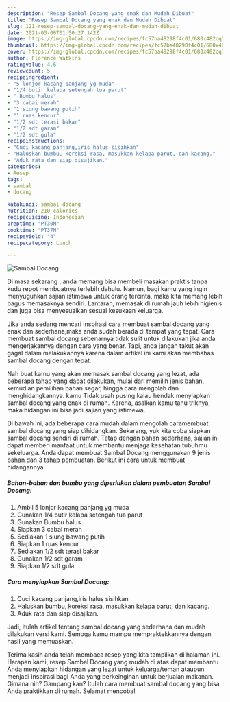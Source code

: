 ```yaml
---
description: "Resep Sambal Docang yang enak dan Mudah Dibuat"
title: "Resep Sambal Docang yang enak dan Mudah Dibuat"
slug: 121-resep-sambal-docang-yang-enak-dan-mudah-dibuat
date: 2021-03-06T01:50:27.142Z
image: https://img-global.cpcdn.com/recipes/fc57ba48298f4c01/680x482cq70/sambal-docang-foto-resep-utama.jpg
thumbnail: https://img-global.cpcdn.com/recipes/fc57ba48298f4c01/680x482cq70/sambal-docang-foto-resep-utama.jpg
cover: https://img-global.cpcdn.com/recipes/fc57ba48298f4c01/680x482cq70/sambal-docang-foto-resep-utama.jpg
author: Florence Watkins
ratingvalue: 4.6
reviewcount: 5
recipeingredient:
- "5 lonjor kacang panjang yg muda"
- "1/4 butir kelapa setengah tua parut"
- " Bumbu halus"
- "3 cabai merah"
- "1 siung bawang putih"
- "1 ruas kencur"
- "1/2 sdt terasi bakar"
- "1/2 sdt garam"
- "1/2 sdt gula"
recipeinstructions:
- "Cuci kacang panjang,iris halus sisihkan"
- "Haluskan bumbu, koreksi rasa, masukkan kelapa parut, dan kacang."
- "Aduk rata dan siap disajikan."
categories:
- Resep
tags:
- sambal
- docang

katakunci: sambal docang 
nutrition: 210 calories
recipecuisine: Indonesian
preptime: "PT30M"
cooktime: "PT37M"
recipeyield: "4"
recipecategory: Lunch

---
```



![Sambal Docang](https://img-global.cpcdn.com/recipes/fc57ba48298f4c01/680x482cq70/sambal-docang-foto-resep-utama.jpg)

Di masa  sekarang , anda memang bisa membeli masakan praktis tanpa kudu repot membuatnya terlebih dahulu. Namun, bagi kamu yang ingin menyuguhkan sajian istimewa untuk orang tercinta, maka kita memang lebih bagus memasaknya sendiri. Lantaran, memasak di rumah jauh lebih higienis dan juga bisa menyesuaikan sesuai kesukaan keluarga.

Jika anda sedang mencari inspirasi cara membuat sambal docang yang enak dan sederhana,maka anda sudah berada di tempat yang tepat. Cara membuat sambal docang  sebenarnya tidak sulit untuk dilakukan jika anda mengerjakannya dengan cara yang benar. Tapi, anda jangan takut akan gagal dalam melakukannya 
karena dalam artikel ini kami akan membahas sambal docang dengan tepat.  



Nah buat kamu yang akan memasak sambal docang yang lezat, ada beberapa tahap yang dapat dilakukan, mulai dari memilih jenis bahan, kemudian pemilihan bahan segar, hingga cara mengolah dan menghidangkannya. kamu Tidak usah pusing kalau hendak menyiapkan sambal docang yang enak di rumah. Karena, asalkan kamu  tahu triknya, maka hidangan ini bisa jadi sajian yang istimewa.

Di bawah ini, ada beberapa cara mudah dalam mengolah caramembuat sambal docang yang siap dihidangkan. Sekarang, yuk kita coba siapkan sambal docang sendiri di rumah. Tetap dengan bahan sederhana, sajian ini dapat memberi manfaat untuk membantu menjaga kesehatan tubuhmu sekeluarga. Anda dapat membuat Sambal Docang menggunakan 9 jenis bahan dan 3 tahap pembuatan. Berikut ini cara untuk membuat hidangannya.

<!--inarticleads1-->

##### Bahan-bahan dan bumbu yang diperlukan dalam pembuatan Sambal Docang:

1. Ambil 5 lonjor kacang panjang yg muda
1. Gunakan 1/4 butir kelapa setengah tua parut
1. Gunakan  Bumbu halus
1. Siapkan 3 cabai merah
1. Sediakan 1 siung bawang putih
1. Siapkan 1 ruas kencur
1. Sediakan 1/2 sdt terasi bakar
1. Gunakan 1/2 sdt garam
1. Siapkan 1/2 sdt gula




<!--inarticleads2-->

##### Cara menyiapkan Sambal Docang:

1. Cuci kacang panjang,iris halus sisihkan
1. Haluskan bumbu, koreksi rasa, masukkan kelapa parut, dan kacang.
1. Aduk rata dan siap disajikan.




Jadi, itulah artikel tentang  sambal docang  yang sederhana dan mudah dilakukan versi kami. Semoga kamu mampu mempraktekkannya dengan hasil yang memuaskan. 

Terima kasih anda telah membaca resep yang kita tampilkan di halaman ini. Harapan kami, resep  Sambal Docang yang mudah di atas dapat membantu Anda menyiapkan hidangan yang lezat untuk keluarga/teman ataupun menjadi inspirasi bagi Anda yang berkeinginan untuk berjualan makanan. Gimana nih? Gampang kan? Itulah cara membuat sambal docang yang bisa Anda praktikkan di rumah. Selamat mencoba!

